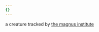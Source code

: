 ```yaml
---
{}
---
```

   
a creature tracked by [the magnus institute](../Organizations/the%20magnus%20institute.md)